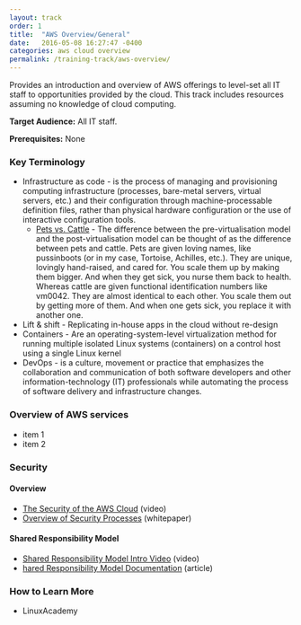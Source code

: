 ```yaml
---
layout: track
order: 1
title:  "AWS Overview/General"
date:   2016-05-08 16:27:47 -0400
categories: aws cloud overview
permalink: /training-track/aws-overview/
---
```


Provides an introduction and overview of AWS offerings to level-set all IT staff to opportunities provided by the cloud. This track includes resources assuming no knowledge of cloud computing.

**Target Audience:** All IT staff.

**Prerequisites:** None

### Key Terminology

* Infrastructure as code - is the process of managing and provisioning computing infrastructure (processes, bare-metal servers, virtual servers, etc.) and their configuration through machine-processable definition files, rather than physical hardware configuration or the use of interactive configuration tools.
  * [Pets vs. Cattle](https://blog.engineyard.com/2014/pets-vs-cattle) - The difference between the pre-virtualisation model and the post-virtualisation model can be thought of as the difference between pets and cattle. Pets are given loving names, like pussinboots (or in my case, Tortoise, Achilles, etc.). They are unique, lovingly hand-raised, and cared for. You scale them up by making them bigger. And when they get sick, you nurse them back to health. Whereas cattle are given functional identification numbers like vm0042. They are almost identical to each other. You scale them out by getting more of them. And when one gets sick, you replace it with another one.
* Lift & shift - Replicating in-house apps in the cloud without re-design
* Containers - Are an operating-system-level virtualization method for running multiple isolated Linux systems (containers) on a control host using a single Linux kernel
* DevOps -  is a culture, movement or practice that emphasizes the collaboration and communication of both software developers and other information-technology (IT) professionals while automating the process of software delivery and infrastructure changes.


### Overview of AWS services

* item 1
* item 2

### Security

#### Overview
* [The Security of the AWS Cloud](https://www.youtube.com/watch?feature=player_embedded&v=OEK7mHn4JLs) (video)
* [Overview of Security Processes](http://d0.awsstatic.com/whitepapers/Security/AWS%20Security%20Whitepaper.pdf) (whitepaper)

#### Shared Responsibility Model
* [Shared Responsibility Model Intro Video](https://www.youtube.com/watch?v=U632-ND7dKQ) (video)
* [hared Responsibility Model Documentation](https://aws.amazon.com/compliance/shared-responsibility-model/) (article)

### How to Learn More
* LinuxAcademy

